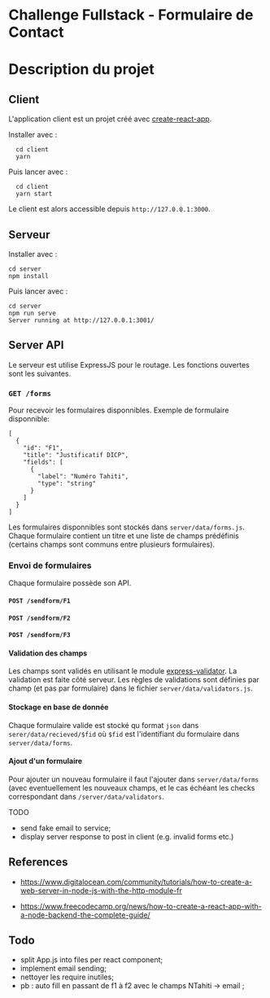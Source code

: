# Challenge Fullstack - Formulaire de Contact

# Description du projet

## Client

L'application client est un projet créé avec [create-react-app](https://fr.reactjs.org/docs/create-a-new-react-app.html).

Installer avec :

```
  cd client
  yarn
```

Puis lancer avec :

```
  cd client
  yarn start
```

Le client est alors accessible depuis ``http://127.0.0.1:3000``.

## Serveur

Installer avec :

```
cd server
npm install
```

Puis lancer avec :

```
cd server
npm run serve
Server running at http://127.0.0.1:3001/
```

## Server API

Le serveur est utilise ExpressJS pour le routage.
Les fonctions ouvertes sont les suivantes.

### ``GET /forms`` 

Pour recevoir les formulaires disponnibles.
Exemple de formulaire disponnible:

```
[
  {
    "id": "F1",
    "title": "Justificatif DICP",
    "fields": [
      {
        "label": "Numéro Tahiti",
        "type": "string"
      }
    ]
  }
]
```

Les formulaires disponnibles sont stockés dans  ``server/data/forms.js``.
Chaque formulaire contient un titre et une liste de champs prédéfinis (certains champs sont communs entre plusieurs formulaires).

### Envoi de formulaires

Chaque formulaire possède son API.

#### ``POST /sendform/F1`` 
#### ``POST /sendform/F2`` 
#### ``POST /sendform/F3`` 

#### Validation des champs

Les champs sont validés en utilisant le module [express-validator](https://express-validator.github.io/docs/).
La validation est faite côté serveur.
Les règles de validations sont définies par champ (et pas par formulaire) dans le fichier ``server/data/validators.js``.

#### Stockage en base de donnée

Chaque formulaire valide est stocké qu format ``json`` dans ``serer/data/recieved/$fid`` où  ``$fid`` est l'identifiant du formulaire dans ``server/data/forms``.

#### Ajout d'un formulaire

Pour ajouter un nouveau formulaire il faut l'ajouter dans ``server/data/forms`` (avec eventuellement les nouveaux champs, et le cas échéant les checks correspondant dans ``/server/data/validators``.

TODO
 - send fake email to service;
 - display server response to post in client (e.g. invalid forms etc.)
 
## References 

* https://www.digitalocean.com/community/tutorials/how-to-create-a-web-server-in-node-js-with-the-http-module-fr

* https://www.freecodecamp.org/news/how-to-create-a-react-app-with-a-node-backend-the-complete-guide/


## Todo 

- split App.js into files per react component;
- implement email sending;
- nettoyer les require inutiles;
- pb : auto fill en passant de f1 à f2 avec le champs NTahiti -> email ;
